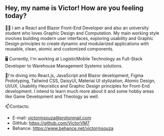 ## Hey, my name is Victor! How are you feeling today?

🧑🏻 I am a React and Blazor Front-End Developer and also an university student who loves Graphic Design and Computation. My main working style involves building modern user interfaces, exploring usability and Graphic Design principles to create dynamic and modularized applications with reusable, clean, atomic and customized components.

🖥️ Currently, I'm working at LogisticMobile Technology as Full-Stack Developer to Warehouse Management Systems solutions.

🚀I'm diving into React.js, JavaScript and Blazor development, Figma Prototyping, Tailwind CSS, DaisyUI, Material UI stylization, Atomic Design, UI/UX, Usability Heuristics and Graphic Design principles for Front-End development. I intend to learn much more about it and some hobby areas like Game Development and Theology as well.

📫Contacts:
- E-mail: victormsouza@protonmail.com
- GitHub: https://github.com/VictorVM7
- Behance: https://www.behance.net/victormsouza
